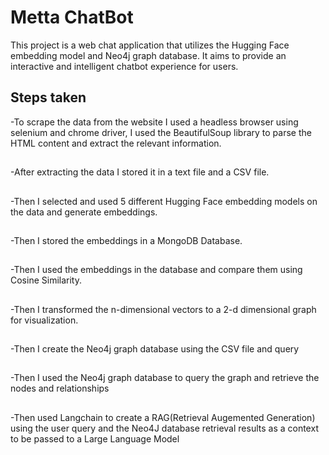 # Metta ChatBot

This project is a web chat application that utilizes the Hugging Face embedding model and Neo4j graph database. It aims to provide an interactive and intelligent chatbot experience for users.

## Steps taken

-To scrape the data from the website I used a headless browser using selenium and chrome driver, I used the BeautifulSoup library to parse the HTML content and extract the relevant information.

##

-After extracting the data I stored it in a text file and a CSV file.

##

-Then I selected and used 5 different Hugging Face embedding models on the data and generate embeddings.

##

-Then I stored the embeddings in a MongoDB Database.

##

-Then I used the embeddings in the database and compare them using Cosine Similarity.

##

-Then I transformed the n-dimensional vectors to a 2-d dimensional graph for visualization.

##

-Then I create the Neo4j graph database using the CSV file and query

##

-Then I used the Neo4j graph database to query the graph and retrieve the nodes and relationships

##

-Then used Langchain to create a RAG(Retrieval Augemented Generation) using the user query and the Neo4J database retrieval results as a context to be passed to a Large Language Model
